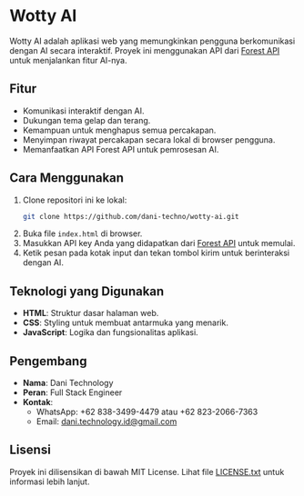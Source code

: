 # Wotty AI

Wotty AI adalah aplikasi web yang memungkinkan pengguna berkomunikasi dengan AI secara interaktif. Proyek ini menggunakan API dari [Forest API](https://forestapi.web.id) untuk menjalankan fitur AI-nya.

## Fitur
- Komunikasi interaktif dengan AI.
- Dukungan tema gelap dan terang.
- Kemampuan untuk menghapus semua percakapan.
- Menyimpan riwayat percakapan secara lokal di browser pengguna.
- Memanfaatkan API Forest API untuk pemrosesan AI.

## Cara Menggunakan
1. Clone repositori ini ke lokal:
   ```bash
   git clone https://github.com/dani-techno/wotty-ai.git
   ```
2. Buka file `index.html` di browser.
3. Masukkan API key Anda yang didapatkan dari [Forest API](https://forestapi.web.id) untuk memulai.
4. Ketik pesan pada kotak input dan tekan tombol kirim untuk berinteraksi dengan AI.

## Teknologi yang Digunakan
- **HTML**: Struktur dasar halaman web.
- **CSS**: Styling untuk membuat antarmuka yang menarik.
- **JavaScript**: Logika dan fungsionalitas aplikasi.

## Pengembang
- **Nama**: Dani Technology
- **Peran**: Full Stack Engineer
- **Kontak**:
  - WhatsApp: +62 838-3499-4479 atau +62 823-2066-7363
  - Email: [dani.technology.id@gmail.com](mailto:dani.technology.id@gmail.com)

## Lisensi
Proyek ini dilisensikan di bawah MIT License. Lihat file [LICENSE.txt](LICENSE.txt) untuk informasi lebih lanjut.